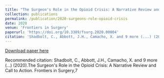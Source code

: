 ```yaml
---
title: "The Surgeon's Role in the Opioid Crisis: A Narrative Review and Call to Action"
collection: publications
permalink: /publication/2020-surgeons-role-opioid-crisis
date: 2020
venue: 'Frontiers in Surgery'
paperurl: 'https://doi.org/10.3389/fsurg.2020.00004'
citation: 'Shadbolt, C., Abbott, J.H., Camacho, X. and 9 more (...) (2020).The Surgeon&apos;s Role in the Opioid Crisis: A Narrative Review and Call to Action. Frontiers in Surgery,7'
---
```


<a href='https://doi.org/10.3389/fsurg.2020.00004'>Download paper here</a>

Recommended citation: Shadbolt, C., Abbott, J.H., Camacho, X. and 9 more (...) (2020).The Surgeon's Role in the Opioid Crisis: A Narrative Review and Call to Action. Frontiers in Surgery,7